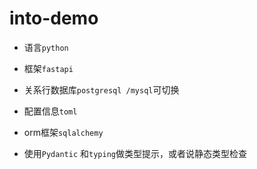 # into-demo
- 语言`python`

- 框架`fastapi`

- 关系行数据库`postgresql /mysql`可切换

- 配置信息`toml`

- orm框架`sqlalchemy`

- 使用`Pydantic` 和`typing`做类型提示，或者说静态类型检查

  
